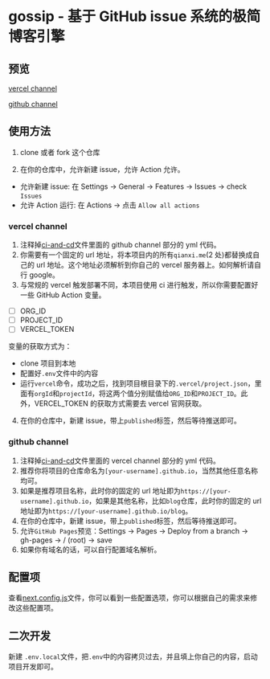 # gossip - 基于 GitHub issue 系统的极简博客引擎

## 预览

[vercel channel](https://qianxi.me)

[github channel](https://qianxi0410.github.io/gossip)

## 使用方法

1. clone 或者 fork 这个仓库

2. 在你的仓库中，允许新建 issue，允许 Action 允许。

- 允许新建 issue: 在 Settings -> General -> Features -> Issues -> check `Issues`
- 允许 Action 运行: 在 Actions -> 点击 `Allow all actions`

### vercel channel

1. 注释掉[ci-and-cd](./.github/workflows/ci-and-cd.yml)文件里面的 github channel 部分的 yml 代码。
2. 你需要有一个固定的 url 地址，将本项目内的所有`qianxi.me`(2 处)都替换成自己的 url 地址。这个地址必须解析到你自己的 vercel 服务器上。如何解析请自行 google。
3. 与常规的 vercel 触发部署不同，本项目使用 ci 进行触发，所以你需要配置好一些 GitHub Action 变量。

- [ ] ORG_ID
- [ ] PROJECT_ID
- [ ] VERCEL_TOKEN

变量的获取方式为：

- clone 项目到本地
- 配置好`.env`文件中的内容
- 运行`vercel`命令，成功之后，找到项目根目录下的`.vercel/project.json`，里面有`orgId`和`projectId`，将这两个值分别赋值给`ORG_ID`和`PROJECT_ID`。此外，VERCEL_TOKEN 的获取方式需要去 vercel 官网获取。

4. 在你的仓库中，新建 issue，带上`published`标签，然后等待推送即可。

### github channel

1. 注释掉[ci-and-cd](./.github/workflows/ci-and-cd.yml)文件里面的 vercel channel 部分的 yml 代码。
2. 推荐你将项目的仓库命名为`[your-username].github.io`，当然其他任意名称均可。
3. 如果是推荐项目名称，此时你的固定的 url 地址即为`https://[your-username].github.io`，如果是其他名称，比如`blog`仓库，此时你的固定的 url 地址即为`https://[your-username].github.io/blog`。
4. 在你的仓库中，新建 issue，带上`published`标签，然后等待推送即可。
5. 允许`GitHub Pages`预览：Settings -> Pages -> Deploy from a branch -> gh-pages -> / (root) -> save
6. 如果你有域名的话，可以自行配置域名解析。

## 配置项

查看[next.config.js](./next.config.js)文件，你可以看到一些配置选项，你可以根据自己的需求来修改这些配置项。

## 二次开发

新建 `.env.local`文件，把`.env`中的内容拷贝过去，并且填上你自己的内容，启动项目开发即可。
